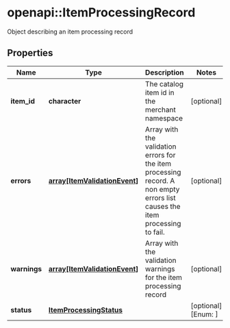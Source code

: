 # openapi::ItemProcessingRecord

Object describing an item processing record

## Properties
Name | Type | Description | Notes
------------ | ------------- | ------------- | -------------
**item_id** | **character** | The catalog item id in the merchant namespace | [optional] 
**errors** | [**array[ItemValidationEvent]**](ItemValidationEvent.md) | Array with the validation errors for the item processing record. A non empty errors list causes the item processing to fail. | [optional] 
**warnings** | [**array[ItemValidationEvent]**](ItemValidationEvent.md) | Array with the validation warnings for the item processing record | [optional] 
**status** | [**ItemProcessingStatus**](ItemProcessingStatus.md) |  | [optional] [Enum: ] 


